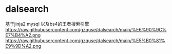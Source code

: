 # dalsearch
基于jinja2 mysql 以及bs4的王者搜索引擎
https://raw.githubusercontent.com/gzquse/dalsearch/main/%E6%90%9C%E7%B4%A2.png
https://raw.githubusercontent.com/gzquse/dalsearch/main/%E5%B0%81%E9%9D%A2.png
